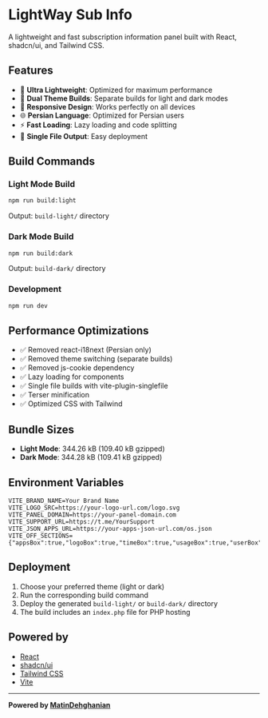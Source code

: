 # LightWay Sub Info

A lightweight and fast subscription information panel built with React, shadcn/ui, and Tailwind CSS.

## Features

- 🚀 **Ultra Lightweight**: Optimized for maximum performance
- 🎨 **Dual Theme Builds**: Separate builds for light and dark modes
- 📱 **Responsive Design**: Works perfectly on all devices
- 🌐 **Persian Language**: Optimized for Persian users
- ⚡ **Fast Loading**: Lazy loading and code splitting
- 🎯 **Single File Output**: Easy deployment

## Build Commands

### Light Mode Build
```bash
npm run build:light
```
Output: `build-light/` directory

### Dark Mode Build
```bash
npm run build:dark
```
Output: `build-dark/` directory

### Development
```bash
npm run dev
```

## Performance Optimizations

- ✅ Removed react-i18next (Persian only)
- ✅ Removed theme switching (separate builds)
- ✅ Removed js-cookie dependency
- ✅ Lazy loading for components
- ✅ Single file builds with vite-plugin-singlefile
- ✅ Terser minification
- ✅ Optimized CSS with Tailwind

## Bundle Sizes

- **Light Mode**: 344.26 kB (109.40 kB gzipped)
- **Dark Mode**: 344.28 kB (109.41 kB gzipped)

## Environment Variables

```env
VITE_BRAND_NAME=Your Brand Name
VITE_LOGO_SRC=https://your-logo-url.com/logo.svg
VITE_PANEL_DOMAIN=https://your-panel-domain.com
VITE_SUPPORT_URL=https://t.me/YourSupport
VITE_JSON_APPS_URL=https://your-apps-json-url.com/os.json
VITE_OFF_SECTIONS={"appsBox":true,"logoBox":true,"timeBox":true,"usageBox":true,"userBox":true,"supportBox":true,"configs":true}
```

## Deployment

1. Choose your preferred theme (light or dark)
2. Run the corresponding build command
3. Deploy the generated `build-light/` or `build-dark/` directory
4. The build includes an `index.php` file for PHP hosting

## Powered by

- [React](https://reactjs.org/)
- [shadcn/ui](https://ui.shadcn.com/)
- [Tailwind CSS](https://tailwindcss.com/)
- [Vite](https://vitejs.dev/)

---

**Powered by [MatinDehghanian](https://github.com/MatinDehghanian)**
